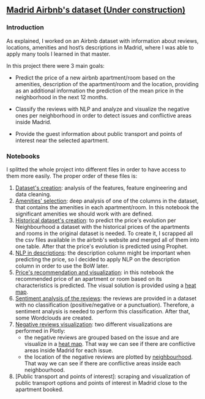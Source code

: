 ## [Madrid Airbnb's dataset (Under construction)](../master/Airbnb)

### Introduction
As explained, I worked on an Airbnb dataset with information about reviews, locations, amenities and host’s descriptions in Madrid, where I was able to apply many tools I learned in that master.

In this project there were 3 main goals:

- Predict the price of a new airbnb apartment/room based on the amenities, description of the apartment/room and the location, providing as an additional information the prediction of the mean price in the neighborhood in the next 12 months.

- Classify the reviews with NLP and analyze and visualize the negative ones per neighborhood in order to detect issues and conflictive areas inside Madrid.

- Provide the guest information about public transport and points of interest near the selected apartment.

### Notebooks
I splitted the whole project into different files in order to have access to them more easily.
The proper order of these files is:

1) [Dataset's creation](https://github.com/aitana91/Aitana_Portfolio/blob/master/Airbnb/dataset_creation.ipynb): analysis of the features, feature engineering and data cleaning.
2) [Amenities' selection](https://github.com/aitana91/Aitana_Portfolio/blob/master/Airbnb/amenities_selection.ipynb): deep analysis of one of the columns in the dataset, that contains the amenities in each apartment/room. In this notebook the significant amenities we should work with are defined.
3) [Historical dataset's creation](https://github.com/aitana91/Aitana_Portfolio/blob/master/Airbnb/historical_data.ipynb): to predict the price's evolution per Neighbourhood a dataset with the historical prices of the apartments and rooms in the original dataset is needed. To create it, I scrapped all the csv files available in the airbnb's website and  merged all of them into one table.
After that the price's evolution is predicted using Prophet.
4) [NLP in descriptions](https://github.com/aitana91/Aitana_Portfolio/blob/master/Airbnb/nlp_descriptions.ipynb): the description column might be important when predicting the price, so I decided to apply NLP on the description column in order to use the BoW later.
5) [Price's recommendation and visualization](https://github.com/aitana91/Aitana_Portfolio/blob/master/Airbnb/price_recom.ipynb): in this notebook the recommended price of an apartment or room based on its characteristics is predicted. The visual solution is provided using a [heat map](https://github.com/aitana91/Aitana_Portfolio/blob/master/Airbnb/images/heat_map.PNG).
6) [Sentiment analysis of the reviews](https://github.com/aitana91/Aitana_Portfolio/blob/master/Airbnb/sentiment_analysis.ipynb): the reviews are provided in a dataset with no classification (positive/negative or a punctuation). Therefore, a sentiment analysis is needed to perform this classification. After that, some Wordclouds are created.
7) [Negative reviews visualization](https://github.com/aitana91/Aitana_Portfolio/blob/master/Airbnb/neg_reviews_plotly): two different visualizations are performed in Plotly:
    - the negative reviews are grouped based on the issue and are visualize in a [heat map](https://github.com/aitana91/Aitana_Portfolio/blob/master/Airbnb/images/neg-topics.png). That way we can see if there are conflictive areas inside Madrid for each issue.
    - the location of the negative reviews are plotted by [neighbourhood](https://github.com/aitana91/Aitana_Portfolio/blob/master/Airbnb/images/neg-neig.png). That way we can see if there are conflictive areas inside each neighbourhood.
8) [Public transport and points of interest]: scraping and visualization of public transport options and points of interest in Madrid close to the apartment booked.

